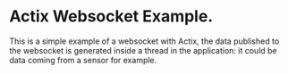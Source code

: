 # Actix Websocket Example.
This is a simple example of a websocket with Actix, the data published to the websocket is generated inside a thread in the application: it could be data coming from a sensor for example.
